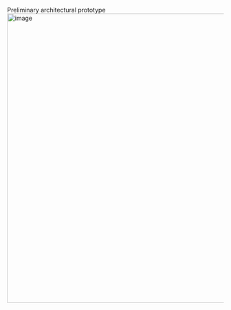 Preliminary architectural prototype
<img width="1221" height="672" alt="image" src="https://github.com/user-attachments/assets/fd923ecc-4eba-41db-9676-b2e2d91fea22" />

